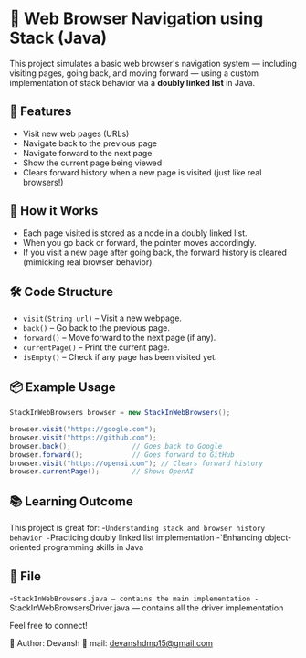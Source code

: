 # 🧭 Web Browser Navigation using Stack (Java)

This project simulates a basic web browser's navigation system — including visiting pages, going back, and moving forward — using a custom implementation of stack behavior via a **doubly linked list** in Java.

## 🚀 Features

- Visit new web pages (URLs)
- Navigate back to the previous page
- Navigate forward to the next page
- Show the current page being viewed
- Clears forward history when a new page is visited (just like real browsers!)

## 🧠 How it Works

- Each page visited is stored as a node in a doubly linked list.
- When you go back or forward, the pointer moves accordingly.
- If you visit a new page after going back, the forward history is cleared (mimicking real browser behavior).

## 🛠️ Code Structure

- `visit(String url)` – Visit a new webpage.
- `back()` – Go back to the previous page.
- `forward()` – Move forward to the next page (if any).
- `currentPage()` – Print the current page.
- `isEmpty()` – Check if any page has been visited yet.

## 📦 Example Usage

```java
StackInWebBrowsers browser = new StackInWebBrowsers();

browser.visit("https://google.com");
browser.visit("https://github.com");
browser.back();               // Goes back to Google
browser.forward();            // Goes forward to GitHub
browser.visit("https://openai.com"); // Clears forward history
browser.currentPage();        // Shows OpenAI
```
## 📚 Learning Outcome
This project is great for:
-`Understanding stack and browser history behavior
-`Practicing doubly linked list implementation
-`Enhancing object-oriented programming skills in Java

## 📁 File
-`StackInWebBrowsers.java — contains the main implementation
-`StackInWebBrowsersDriver.java — contains all the driver implementation

Feel free to connect!

📌 Author: Devansh
📅 mail: devanshdmp15@gmail.com
